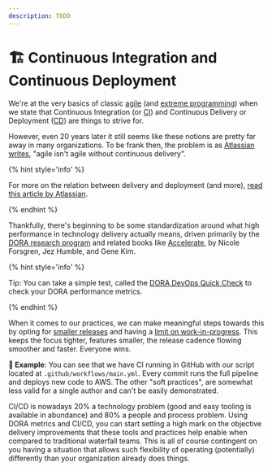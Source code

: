```yaml
---
description: TODO
---
```


# 🏗 Continuous Integration and Continuous Deployment

We're at the very basics of classic [agile](https://en.wikipedia.org/wiki/Agile_software_development) (and [extreme programming](https://en.wikipedia.org/wiki/Extreme_programming)) when we state that Continuous Integration (or [CI](https://explainagile.com/agile/xp-extreme-programming/practices/continuous-integration/)) and Continuous Delivery or Deployment ([CD](https://www.atlassian.com/continuous-delivery/continuous-deployment)) are things to strive for.

However, even 20 years later it still seems like these notions are pretty far away in many organizations. To be frank then, the problem is as [Atlassian writes](https://www.atlassian.com/continuous-delivery/principles/why-agile-development-needs-continuous-delivery), "agile isn't agile without continuous delivery".

{% hint style='info' %}

For more on the relation between delivery and deployment (and more), [read this article by Atlassian](https://www.atlassian.com/continuous-delivery/principles/continuous-integration-vs-delivery-vs-deployment).

{% endhint %}

Thankfully, there's beginning to be some standardization around what high performance in technology delivery actually means, driven primarily by the [DORA research program](https://www.devops-research.com/research.html) and related books like [Accelerate](https://www.amazon.com/Accelerate-Software-Performing-Technology-Organizations/dp/1942788339), by Nicole Forsgren, Jez Humble, and Gene Kim.

{% hint style='info' %}

Tip: You can take a simple test, called the [DORA DevOps Quick Check](https://www.devops-research.com/quickcheck.html) to check your DORA performance metrics.

{% endhint %}

When it comes to our practices, we can make meaningful steps towards this by opting for [smaller releases](https://explainagile.com/agile/xp-extreme-programming/practices/small-releases/) and having a [limit on work-in-progress](https://www.atlassian.com/agile/kanban/wip-limits). This keeps the focus tighter, features smaller, the release cadence flowing smoother and faster. Everyone wins.

**🎯 Example**: You can see that we have CI running in GitHub with our script located at `.github/workflows/main.yml`. Every commit runs the full pipeline and deploys new code to AWS. The other "soft practices", are somewhat less valid for a single author and can't be easily demonstrated.

CI/CD is nowadays 20% a technology problem (good and easy tooling is available in abundance) and 80% a people and process problem. Using DORA metrics and CI/CD, you can start setting a high mark on the objective delivery improvements that these tools and practices help enable when compared to traditional waterfall teams. This is all of course contingent on you having a situation that allows such flexibility of operating (potentially) differently than your organization already does things.
